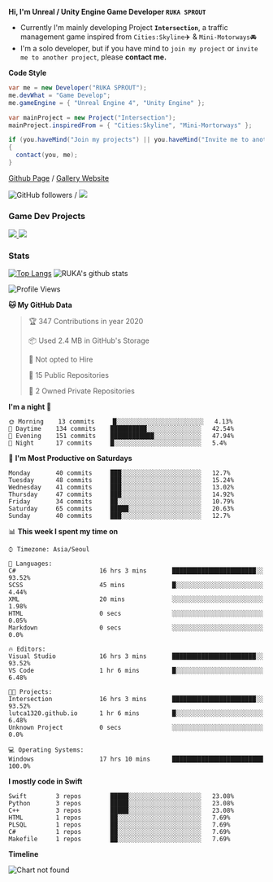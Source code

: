 **Hi, I'm Unreal / Unity Engine Game Developer `RUKA SPROUT`**

- Currently I'm mainly developing Project **`Intersection`**, a traffic management game inspired from `Cities:Skyline`✈️ & `Mini-Motorways`🚘
- I'm a solo developer, but if you have mind to `join my project` or `invite me to another project`, please **contact me.**

**Code Style**

```csharp
var me = new Developer("RUKA SPROUT");
me.devWhat = "Game Develop";
me.gameEngine = { "Unreal Engine 4", "Unity Engine" };
```

```csharp
var mainProject = new Project("Intersection");
mainProject.inspiredFrom = { "Cities:Skyline", "Mini-Mortorways" };

if (you.haveMind("Join my projects") || you.haveMind("Invite me to another project"))
{
  contact(you, me);
}
```

[Github Page](https://lutca1320.github.io/) / [Gallery Website](https://rukasp.xyz/)

![GitHub followers](https://img.shields.io/github/followers/lutca1320?label=Follow&style=social) / [![](https://img.shields.io/badge/Gmail-lutca1320%40gmail.com-blue)](mailto:lutca1320@gmail.com)

### Game Dev Projects

<a href="https://github.com/lutca1320/Intersection">
  <img src="https://github-readme-stats.vercel.app/api/pin/?username=lutca1320&repo=Intersection" />
</a>
<a href="https://github.com/lutca1320/Together">
  <img src="https://github-readme-stats.vercel.app/api/pin/?username=lutca1320&repo=Together" />
</a>


### Stats

[![Top Langs](https://github-readme-stats.vercel.app/api/top-langs/?username=lutca1320&hide=html,Python,Swift)](https://github.com/anuraghazra/github-readme-stats)
![RUKA's github stats](https://github-readme-stats.vercel.app/api?username=lutca1320&show_icons=true&include_all_commits=true&count_private=true&hide=contribs,prs)

<!--START_SECTION:waka-->
![Profile Views](http://img.shields.io/badge/Profile%20Views-89-blue)

**🐱 My GitHub Data** 

> 🏆 347 Contributions in year 2020
 > 
> 📦 Used 2.4 MB in GitHub's Storage 
 > 
> 🚫 Not opted to Hire
 > 
> 📜 15 Public Repositories 
 > 
> 🔑 2 Owned Private Repositories 

**I'm a night 🦉** 

```text
🌞 Morning    13 commits     █░░░░░░░░░░░░░░░░░░░░░░░░   4.13% 
🌆 Daytime    134 commits    ██████████░░░░░░░░░░░░░░░   42.54% 
🌃 Evening    151 commits    ████████████░░░░░░░░░░░░░   47.94% 
🌙 Night      17 commits     █░░░░░░░░░░░░░░░░░░░░░░░░   5.4%

```
📅 **I'm Most Productive on Saturdays** 

```text
Monday       40 commits     ███░░░░░░░░░░░░░░░░░░░░░░   12.7% 
Tuesday      48 commits     ███░░░░░░░░░░░░░░░░░░░░░░   15.24% 
Wednesday    41 commits     ███░░░░░░░░░░░░░░░░░░░░░░   13.02% 
Thursday     47 commits     ███░░░░░░░░░░░░░░░░░░░░░░   14.92% 
Friday       34 commits     ██░░░░░░░░░░░░░░░░░░░░░░░   10.79% 
Saturday     65 commits     █████░░░░░░░░░░░░░░░░░░░░   20.63% 
Sunday       40 commits     ███░░░░░░░░░░░░░░░░░░░░░░   12.7%

```


📊 **This week I spent my time on** 

```text
⌚︎ Timezone: Asia/Seoul

💬 Languages: 
C#                       16 hrs 3 mins       ███████████████████████░░   93.52% 
SCSS                     45 mins             █░░░░░░░░░░░░░░░░░░░░░░░░   4.44% 
XML                      20 mins             ░░░░░░░░░░░░░░░░░░░░░░░░░   1.98% 
HTML                     0 secs              ░░░░░░░░░░░░░░░░░░░░░░░░░   0.05% 
Markdown                 0 secs              ░░░░░░░░░░░░░░░░░░░░░░░░░   0.0%

🔥 Editors: 
Visual Studio            16 hrs 3 mins       ███████████████████████░░   93.52% 
VS Code                  1 hr 6 mins         █░░░░░░░░░░░░░░░░░░░░░░░░   6.48%

🐱‍💻 Projects: 
Intersection             16 hrs 3 mins       ███████████████████████░░   93.52% 
lutca1320.github.io      1 hr 6 mins         █░░░░░░░░░░░░░░░░░░░░░░░░   6.48% 
Unknown Project          0 secs              ░░░░░░░░░░░░░░░░░░░░░░░░░   0.0%

💻 Operating Systems: 
Windows                  17 hrs 10 mins      █████████████████████████   100.0%

```

**I mostly code in Swift** 

```text
Swift        3 repos        █████░░░░░░░░░░░░░░░░░░░░   23.08% 
Python       3 repos        █████░░░░░░░░░░░░░░░░░░░░   23.08% 
C++          3 repos        █████░░░░░░░░░░░░░░░░░░░░   23.08% 
HTML         1 repos        ██░░░░░░░░░░░░░░░░░░░░░░░   7.69% 
PLSQL        1 repos        ██░░░░░░░░░░░░░░░░░░░░░░░   7.69% 
C#           1 repos        ██░░░░░░░░░░░░░░░░░░░░░░░   7.69% 
Makefile     1 repos        ██░░░░░░░░░░░░░░░░░░░░░░░   7.69%

```


**Timeline**

![Chart not found](https://github.com/lutca1320/lutca1320/blob/master/charts/bar_graph.png) 


<!--END_SECTION:waka-->
